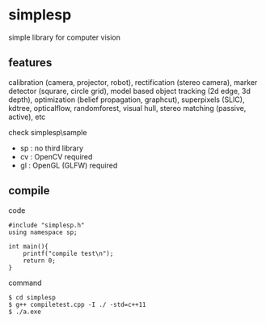# simplesp

simple library for computer vision


## features
calibration (camera, projector, robot), rectification (stereo camera), marker detector (squrare, circle grid), model based object tracking (2d edge, 3d depth), optimization (belief propagation, graphcut), superpixels (SLIC), kdtree, opticalflow, randomforest, visual hull, stereo matching (passive, active), etc

check simplesp\sample
- sp : no third library
- cv : OpenCV required
- gl : OpenGL (GLFW) required


## compile
code
```
#include "simplesp.h"
using namespace sp;
     
int main(){
    printf("compile test\n");
    return 0;
}
```

command
```
$ cd simplesp
$ g++ compiletest.cpp -I ./ -std=c++11
$ ./a.exe
```
